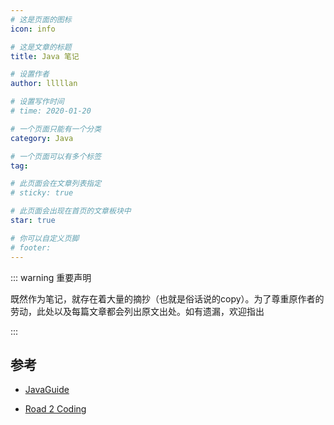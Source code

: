 ```yaml
---
# 这是页面的图标
icon: info

# 这是文章的标题
title: Java 笔记

# 设置作者
author: lllllan

# 设置写作时间
# time: 2020-01-20

# 一个页面只能有一个分类
category: Java

# 一个页面可以有多个标签
tag:

# 此页面会在文章列表指定
# sticky: true

# 此页面会出现在首页的文章板块中
star: true

# 你可以自定义页脚
# footer: 
---
```


::: warning 重要声明

既然作为笔记，就存在着大量的摘抄（也就是俗话说的copy）。为了尊重原作者的劳动，此处以及每篇文章都会列出原文出处。如有遗漏，欢迎指出

:::



## 参考

- [JavaGuide](https://javaguide.cn/)

- [Road 2 Coding](https://www.r2coding.com/#/)

